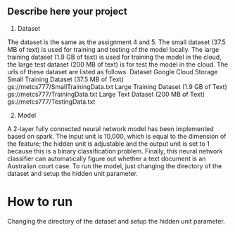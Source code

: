 ## Describe here your project

1. Dataset

The dataset is the same as the assignment 4 and 5. 
The small dataset (37.5 MB of text) is used for training and testing of the 
model locally. The large training dataset (1.9 GB of text) is used for training 
the model in the cloud, the large test dataset (200 MB of text) is for test the 
model in the cloud. The urls of these dataset are listed as follows.
Dataset	                                    Google Cloud Storage
Small Training Dataset (37.5 MB of Text)	gs://metcs777/SmallTrainingData.txt
Large Training Dataset (1.9 GB of Text)	    gs://metcs777/TrainingData.txt
Large Text Dataset (200 MB of Text)	        gs://metcs777/TestingData.txt

2. Model

A 2-layer fully connected neural network model has been implemented based on 
spark. The input unit is 10,000, which is equal to the dimension of the feature; 
the hidden unit is adjustable and the output unit is set to 1 because this is a 
binary classification problem. Finally, this neural network classifier can 
automatically figure out whether a text document is an Australian court case. 
To run the model, just changing the directory of the dataset and setup the 
hidden unit parameter.


# How to run  

Changing the directory of the dataset and setup the hidden unit parameter.
